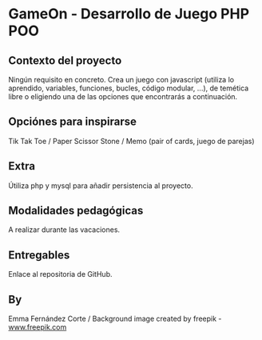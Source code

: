 # GameOn - Desarrollo de Juego PHP POO

## Contexto del proyecto
Ningún requisito en concreto. Crea un juego con javascript (utiliza lo aprendido, variables, funciones, bucles, código modular, ...), de temética libre o eligiendo una de las opciones que encontrarás a continuación.

## Opciónes para inspirarse
Tik Tak Toe / 
Paper Scissor Stone / 
Memo (pair of cards, juego de parejas)

## Extra
Útiliza php y mysql para añadir persistencia al proyecto.

## Modalidades pedagógicas
A realizar durante las vacaciones.

## Entregables
Enlace al repositoria de GitHub.

## By
Emma Fernández Corte / 
Background image created by freepik - www.freepik.com
